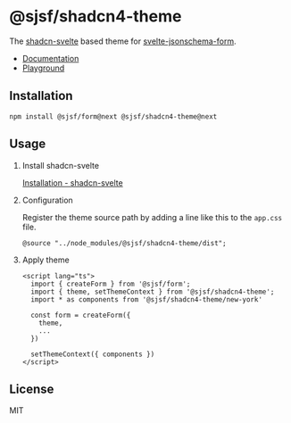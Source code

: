 # @sjsf/shadcn4-theme

The [shadcn-svelte](https://github.com/huntabyte/shadcn-svelte) based theme for [svelte-jsonschema-form](https://github.com/x0k/svelte-jsonschema-form).

- [Documentation](https://x0k.github.io/svelte-jsonschema-form/v2/themes/shadcn4/)
- [Playground](https://x0k.github.io/svelte-jsonschema-form/playground2/)

## Installation

```shell
npm install @sjsf/form@next @sjsf/shadcn4-theme@next
```

## Usage

1. Install shadcn-svelte
  
    [Installation - shadcn-svelte](https://next.shadcn-svelte.com/docs/installation)

2. Configuration

    Register the theme source path by adding a line like this to the `app.css` file.

    `@source "../node_modules/@sjsf/shadcn4-theme/dist";`

3. Apply theme

    ```svelte
    <script lang="ts">
      import { createForm } from '@sjsf/form';
      import { theme, setThemeContext } from '@sjsf/shadcn4-theme';
      import * as components from '@sjsf/shadcn4-theme/new-york'

      const form = createForm({
        theme,
        ...
      })

      setThemeContext({ components })
    </script>
    ```

## License

MIT
